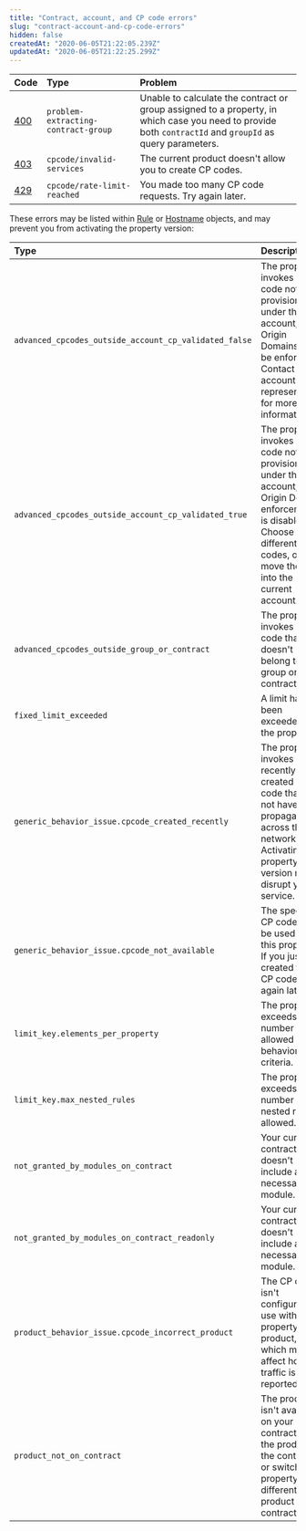 ```yaml
---
title: "Contract, account, and CP code errors"
slug: "contract-account-and-cp-code-errors"
hidden: false
createdAt: "2020-06-05T21:22:05.239Z"
updatedAt: "2020-06-05T21:22:25.299Z"
---
```

| Code | Type | Problem |
| :--- | :--- | :--- |
| [400](https://httpstatuses.com/400) | `problem-extracting-contract-group` | Unable to calculate the contract or group assigned to a property, in which case you need to provide both `contractId` and `groupId` as query parameters. |
| [403](https://httpstatuses.com/403) | `cpcode/invalid-services` | The current product doesn't allow you to create CP codes.|
| [429](https://httpstatuses.com/429) | `cpcode/rate-limit-reached` | You made too many CP code requests. Try again later.|

These errors may be listed within [Rule](#rule) or
[Hostname](#hostname) objects, and may prevent you from
activating the property version:

| Type | Description |
| :--- | :--- |
| `advanced_cpcodes_outside_account_cp_validated_false` | The property invokes a CP code not provisioned under this account, and Origin Domains will be enforced. Contact your account representative for more information. |
| `advanced_cpcodes_outside_account_cp_validated_true` | The property invokes a CP code not provisioned under this account, and Origin Domain enforcement is disabled. Choose different CP codes, or move them into the current account. |
| `advanced_cpcodes_outside_group_or_contract` | The property invokes a CP code that doesn't belong to its group or contract. |
| `fixed_limit_exceeded` | A limit has been exceeded for the property. |
| `generic_behavior_issue.cpcode_created_recently` | The property invokes a recently created CP code that may not have fully propagated across the network. Activating the property version may disrupt your service. |
| `generic_behavior_issue.cpcode_not_available` | The specified CP code can't be used with this property. If you just created the CP code, try again later. |
| `limit_key.elements_per_property` | The property exceeds the number of allowed behaviors and criteria. |
| `limit_key.max_nested_rules` | The property exceeds the number of nested rules allowed. |
| `not_granted_by_modules_on_contract` | Your current contract doesn't include a necessary module. |
| `not_granted_by_modules_on_contract_readonly` | Your current contract doesn't include a necessary module. |
| `product_behavior_issue.cpcode_incorrect_product` | The CP code isn't configured for use with this property's product, which may affect how traffic is reported. |
| `product_not_on_contract` | The product isn't available on your contract. Add the product to the contract, or switch the property to a different product or contract. |